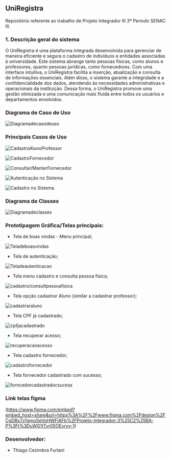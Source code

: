 ## UniRegistra

Repositório referente ao trabalho de Projeto Integrador III 3º Período SENAC III.


### 1. Descrição geral do sistema

O UniRegistra é uma plataforma integrada desenvolvida para gerenciar de
maneira eficiente e segura o cadastro de indivíduos e entidades associadas à
universidade. Este sistema abrange tanto pessoas físicas, como alunos e
professores, quanto pessoas jurídicas, como fornecedores. Com uma interface
intuitiva, o UniRegistra facilita a inserção, atualização e
consulta de informações essenciais. Além disso, o sistema garante a integridade e a
confidencialidade dos dados, atendendo às necessidades administrativas e
operacionais da instituição. Dessa forma, o UniRegistra promove uma gestão
otimizada e uma comunicação mais fluida entre todos os usuários e departamentos
envolvidos.

### Diagrama de Caso de Uso 

![Diagramadecasodeuso](https://github.com/ThiagoCezimbra/ProjetoIntegrador3-SistemaOrientadoObj/blob/main/Diagrama%20Principais%20Casos%20de%20Uso.png)

### Principais Casos de Uso 

![CadastroAlunoProfessor](https://github.com/ThiagoCezimbra/ProjetoIntegrador3-SistemaOrientadoObj/blob/main/UC001%20-%20Cadastro%20Aluno-Professor.png)

![CadastroFornecedor](https://github.com/ThiagoCezimbra/ProjetoIntegrador3-SistemaOrientadoObj/blob/main/UC003%20-%20Cadastro%20Fornecedor.png)

![Consultar/ManterFornecedor](https://github.com/ThiagoCezimbra/ProjetoIntegrador3-SistemaOrientadoObj/blob/main/UC004%20ConsultarMarter%20Fornecedor.png)

![Autenticação no Sistema](https://github.com/ThiagoCezimbra/ProjetoIntegrador3-SistemaOrientadoObj/blob/main/UC005%20-%20Autenticacao%20no%20Sistema.png)

![Cadastro no Sistema](https://github.com/ThiagoCezimbra/ProjetoIntegrador3-SistemaOrientadoObj/blob/main/UC006%20-%20Cadastro%20no%20Sistema.png)


### Diagrama de Classes

![Diagramadeclasses](https://github.com/ThiagoCezimbra/ProjetoIntegrador3-SistemaOrientadoObj/blob/main/DIAGRAMA%20DE%20CLASSES.png)

### Prototipagem Gráfica/Telas principais:

- Tela de boas vindas - Menu principal;
  
![Teladeboasvindas](https://github.com/ThiagoCezimbra/ProjetoIntegrador3-SistemaOrientadoObj/blob/main/MENU%20INICIAL.png)
- Tela de autenticação;
  
![Teladeautenticacao](https://github.com/ThiagoCezimbra/ProjetoIntegrador3-SistemaOrientadoObj/blob/main/TELA%20AUTENTICACAO.png)
- Tela menu cadastro e consulta pessoa física;
  
![cadastro/consultpessoafisica](https://github.com/ThiagoCezimbra/ProjetoIntegrador3-SistemaOrientadoObj/blob/main/TELA%20MENU%20CADASTRO-CONSULTA%20PF.png)
- Tela opção cadastrar Aluno (similar a cadastrar professor);
  
![cadastraraluno](https://github.com/ThiagoCezimbra/ProjetoIntegrador3-SistemaOrientadoObj/blob/main/DADOS%20CADASTRO%20ALUNO.png)
- Tela CPF já cadastrado;
  
![cpfjacadastrado](https://github.com/ThiagoCezimbra/ProjetoIntegrador3-SistemaOrientadoObj/blob/main/CPF%20JA%20CADASTRADO.png)
- Tela recuperar acesso;
  
![recuperacaoacesso](https://github.com/ThiagoCezimbra/ProjetoIntegrador3-SistemaOrientadoObj/blob/main/RECUPERA%C3%87%C3%83O%20DE%20ACESSO.png)
- Tela cadastro fornecedor;
  
![cadastrofornecedor](https://github.com/ThiagoCezimbra/ProjetoIntegrador3-SistemaOrientadoObj/blob/main/DADOS%20CADASTRO%20FORNECEDOR.png)
- Tela fornecedor cadastrado com sucesso;
  
![forncedorcadastradocsucess](https://github.com/ThiagoCezimbra/ProjetoIntegrador3-SistemaOrientadoObj/blob/main/FORNECEDOR%20CADASTRADO%20COM%20SUCESSO.png)

### Link telas figma

(https://www.figma.com/embed?embed_host=share&url=https%3A%2F%2Fwww.figma.com%2Fdesign%2FCgDBx7y1gmoSeVoHWFIAFb%2FProjeto-Integrador-3%25C2%25BA-P%3Ft%3DuWG1ITyr05OEvryv-1)

### Desenvolvedor:

- Thiago Cezimbra Furlani
